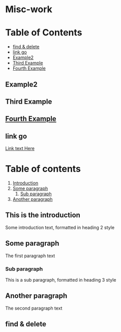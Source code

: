 # Misc-work

# Table of Contents
- [find & delete](#find-delete)
- [link go](#link)
- [Example2](#example2)
- [Third Example](#third-example)
- [Fourth Example](#fourth-examplehttpwwwfourthexamplecom)


## Example2
## Third Example
## [Fourth Example](http://www.fourthexample.com) 
## link go

[Link text Here](https://link-url-here.org)



# Table of contents
1. [Introduction](#introduction)
2. [Some paragraph](#paragraph1)
    1. [Sub paragraph](#subparagraph1)
3. [Another paragraph](#paragraph2)

## This is the introduction <a name="introduction"></a>
Some introduction text, formatted in heading 2 style

## Some paragraph <a name="paragraph1"></a>
The first paragraph text

### Sub paragraph <a name="subparagraph1"></a>
This is a sub paragraph, formatted in heading 3 style

## Another paragraph <a name="paragraph2"></a>
The second paragraph text

## find & delete
